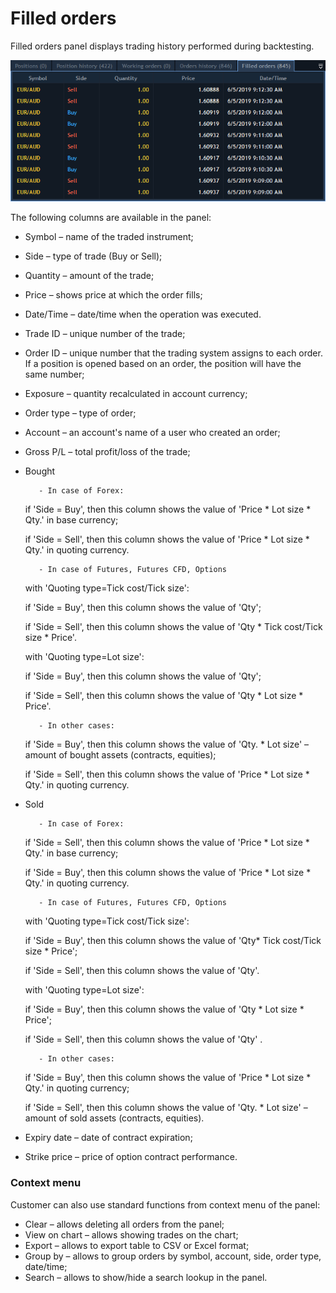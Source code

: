 # Filled orders

Filled orders panel displays trading history performed during backtesting.

![](../../.gitbook/assets/2%20%2826%29.png)

The following columns are available in the panel:

* Symbol – name of the traded instrument;
* Side – type of trade \(Buy or Sell\);
* Quantity – amount of the trade;
* Price – shows price at which the order fills;
* Date/Time – date/time when the operation was executed.
*  Trade ID – unique number of the trade;
* Order ID – unique number that the trading system assigns to each order. If a position is opened based on an order, the position will have the same number;
* Exposure – quantity recalculated in account currency;
* Order type – type of order;
* Account – an account's name of a user who created an order;
* Gross P/L – total profit/loss of the trade;
* Bought

         - In case of Forex:

  if 'Side = Buy', then this column shows the value of 'Price \* Lot size \* Qty.' in base currency;

  if 'Side = Sell', then this column shows the value of 'Price \* Lot size \* Qty.' in quoting currency.

         - In case of Futures, Futures CFD, Options

  with 'Quoting type=Tick cost/Tick size':

  if 'Side = Buy', then this column shows the value of 'Qty';

  if 'Side = Sell', then this column shows the value of 'Qty \* Tick cost/Tick size \* Price'.

  with 'Quoting type=Lot size':

  if 'Side = Buy', then this column shows the value of 'Qty';

  if 'Side = Sell', then this column shows the value of 'Qty \* Lot size \* Price'.

         - In other cases:

  if 'Side = Buy', then this column shows the value of 'Qty. \* Lot size' – amount of bought assets \(contracts, equities\);

  if 'Side = Sell', then this column shows the value of 'Price \* Lot size \* Qty.' in quoting currency.

* Sold

         - In case of Forex:

  if 'Side = Sell', then this column shows the value of 'Price \* Lot size \* Qty.' in base currency;

  if 'Side = Buy', then this column shows the value of 'Price \* Lot size \* Qty.' in quoting currency.

         - In case of Futures, Futures CFD, Options

  with 'Quoting type=Tick cost/Tick size':

  if 'Side = Buy', then this column shows the value of 'Qty\* Tick cost/Tick size \* Price';

  if 'Side = Sell', then this column shows the value of 'Qty'.

  with 'Quoting type=Lot size':

  if 'Side = Buy', then this column shows the value of 'Qty \* Lot size \* Price';

  if 'Side = Sell', then this column shows the value of 'Qty' .

         - In other cases:

  if 'Side = Buy', then this column shows the value of 'Price \* Lot size \* Qty.' in quoting currency;

  if 'Side = Sell', then this column shows the value of 'Qty. \* Lot size' – amount of sold assets \(contracts, equities\).

* Expiry date – date of contract expiration;
* Strike price – price of option contract performance.

### **Context menu**

Customer can also use standard functions from context menu of the panel:

* Clear – allows deleting all orders from the panel;
* View on chart – allows showing trades on the chart;
* Export – allows to export table to CSV or Excel format;
* Group by – allows to group orders by symbol, account, side, order type, date/time;
* Search – allows to show/hide a search lookup in the panel.

